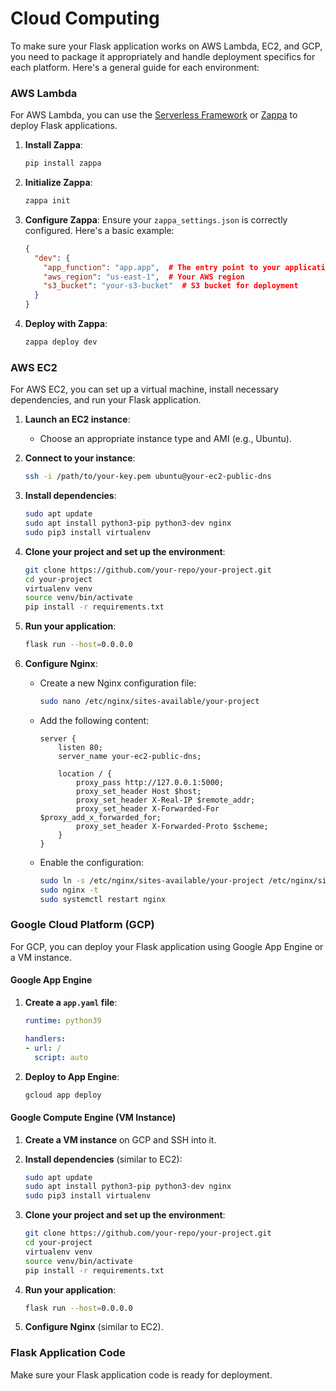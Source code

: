 # Cloud Computing
To make sure your Flask application works on AWS Lambda, EC2, and GCP, you need to package it appropriately and handle deployment specifics for each platform. Here's a general guide for each environment:

### AWS Lambda

For AWS Lambda, you can use the [Serverless Framework](https://www.serverless.com/) or [Zappa](https://github.com/Miserlou/Zappa) to deploy Flask applications.

1. **Install Zappa**:
   ```bash
   pip install zappa
   ```

2. **Initialize Zappa**:
   ```bash
   zappa init
   ```

3. **Configure Zappa**:
   Ensure your `zappa_settings.json` is correctly configured. Here's a basic example:

   ```json
   {
     "dev": {
       "app_function": "app.app",  # The entry point to your application
       "aws_region": "us-east-1",  # Your AWS region
       "s3_bucket": "your-s3-bucket"  # S3 bucket for deployment
     }
   }
   ```

4. **Deploy with Zappa**:
   ```bash
   zappa deploy dev
   ```

### AWS EC2

For AWS EC2, you can set up a virtual machine, install necessary dependencies, and run your Flask application.

1. **Launch an EC2 instance**:
   - Choose an appropriate instance type and AMI (e.g., Ubuntu).

2. **Connect to your instance**:
   ```bash
   ssh -i /path/to/your-key.pem ubuntu@your-ec2-public-dns
   ```

3. **Install dependencies**:
   ```bash
   sudo apt update
   sudo apt install python3-pip python3-dev nginx
   sudo pip3 install virtualenv
   ```

4. **Clone your project and set up the environment**:
   ```bash
   git clone https://github.com/your-repo/your-project.git
   cd your-project
   virtualenv venv
   source venv/bin/activate
   pip install -r requirements.txt
   ```

5. **Run your application**:
   ```bash
   flask run --host=0.0.0.0
   ```

6. **Configure Nginx**:
   - Create a new Nginx configuration file:
     ```bash
     sudo nano /etc/nginx/sites-available/your-project
     ```
   - Add the following content:
     ```nginx
     server {
         listen 80;
         server_name your-ec2-public-dns;

         location / {
             proxy_pass http://127.0.0.1:5000;
             proxy_set_header Host $host;
             proxy_set_header X-Real-IP $remote_addr;
             proxy_set_header X-Forwarded-For $proxy_add_x_forwarded_for;
             proxy_set_header X-Forwarded-Proto $scheme;
         }
     }
     ```
   - Enable the configuration:
     ```bash
     sudo ln -s /etc/nginx/sites-available/your-project /etc/nginx/sites-enabled
     sudo nginx -t
     sudo systemctl restart nginx
     ```

### Google Cloud Platform (GCP)

For GCP, you can deploy your Flask application using Google App Engine or a VM instance.

#### Google App Engine

1. **Create a `app.yaml` file**:
   ```yaml
   runtime: python39

   handlers:
   - url: /
     script: auto
   ```

2. **Deploy to App Engine**:
   ```bash
   gcloud app deploy
   ```

#### Google Compute Engine (VM Instance)

1. **Create a VM instance** on GCP and SSH into it.

2. **Install dependencies** (similar to EC2):
   ```bash
   sudo apt update
   sudo apt install python3-pip python3-dev nginx
   sudo pip3 install virtualenv
   ```

3. **Clone your project and set up the environment**:
   ```bash
   git clone https://github.com/your-repo/your-project.git
   cd your-project
   virtualenv venv
   source venv/bin/activate
   pip install -r requirements.txt
   ```

4. **Run your application**:
   ```bash
   flask run --host=0.0.0.0
   ```

5. **Configure Nginx** (similar to EC2).

### Flask Application Code

Make sure your Flask application code is ready for deployment.

